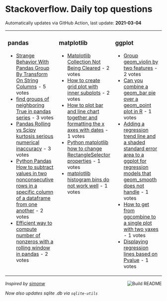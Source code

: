 # Stackoverflow. Daily top questions 

Automatically updates via GitHub Action, last update: **<!-- date starts -->2021-03-04<!-- date ends -->**


<table><tr><td valign="top" width="33%">

### pandas
<!-- pandas starts -->
* [Strange Behavior With Pandas Group By  Transform On String Columns](https://stackoverflow.com/questions/66480197/strange-behavior-with-pandas-group-by-transform-on-string-columns) - 5 votes
* [find groups of neighboring True in pandas series](https://stackoverflow.com/questions/66476980/find-groups-of-neighboring-true-in-pandas-series) - 3 votes
* [Pandas Rolling vs Scipy kurtosis  serious numerical inaccuracy](https://stackoverflow.com/questions/66477764/pandas-rolling-vs-scipy-kurtosis-serious-numerical-inaccuracy) - 3 votes
* [Python Pandas How to subtract values in two nonconsecutive rows in a specific column of a dataframe from one another](https://stackoverflow.com/questions/66481302/python-pandas-how-to-subtract-values-in-two-non-consecutive-rows-in-a-specific) - 2 votes
* [Efficient way to compute number of nonzeros with a rolling window in pandas](https://stackoverflow.com/questions/66481191/efficient-way-to-compute-number-of-nonzeros-with-a-rolling-window-in-pandas) - 2 votes
<!-- pandas ends -->
</td><td valign="top" width="34%">


### matplotlib
<!-- matplotlib starts -->
* [Matplotlib Collection Not Being Cleared](https://stackoverflow.com/questions/66476637/matplotlib-collection-not-being-cleared) - 2 votes
* [How to create grid plot with inner subplots](https://stackoverflow.com/questions/66468158/how-to-create-grid-plot-with-inner-subplots) - 2 votes
* [How to plot bar and line chart together and formatting the x axes with dates](https://stackoverflow.com/questions/66480546/how-to-plot-bar-and-line-chart-together-and-formatting-the-x-axes-with-dates) - 1 votes
* [Python  matplotlib how to change RectangleSelector properties](https://stackoverflow.com/questions/66475776/python-matplotlib-how-to-change-rectangleselector-properties) - 1 votes
* [matplotlib histogram bins do not work well](https://stackoverflow.com/questions/66479965/matplotlib-histogram-bins-do-not-work-well) - 1 votes
<!-- matplotlib ends -->
</td><td valign="top" width="34%">


### ggplot
<!-- ggplot2 starts -->
* [Group geom_violin by two features](https://stackoverflow.com/questions/66467706/group-geom-violin-by-two-features) - 2 votes
* [Can you combine a geom_bar pie over a geom_point plot in R](https://stackoverflow.com/questions/66479147/can-you-combine-a-geom-bar-pie-over-a-geom-point-plot-in-r) - 1 votes
* [Adding a regression trend line and a shaded standard error area to a ggplot for regression models that geom_smooth does not handle](https://stackoverflow.com/questions/66481034/adding-a-regression-trend-line-and-a-shaded-standard-error-area-to-a-ggplot-for) - 1 votes
* [How to get from ggcombine to a single plot with two yaxes](https://stackoverflow.com/questions/66475615/how-to-get-from-ggcombine-to-a-single-plot-with-two-y-axes) - 1 votes
* [Displaying regression lines based on Pvalue](https://stackoverflow.com/questions/66471817/displaying-regression-lines-based-on-p-value) - 1 votes
<!-- ggplot2 ends -->
</td></tr></table>

<a href="https://github.com/hp0404/hp0404/actions"><img src="https://github.com/hp0404/hp0404/workflows/Build%20README/badge.svg" align="right" alt="Build README"></a> <p>*Inspired by  [simonw](https://github.com/simonw/simonw)*</p> <p> *Now also updates sqlite .db via `sqlite-utils`* </p>

